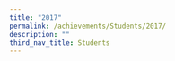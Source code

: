 ```yaml
---
title: "2017"
permalink: /achievements/Students/2017/
description: ""
third_nav_title: Students
---
```

